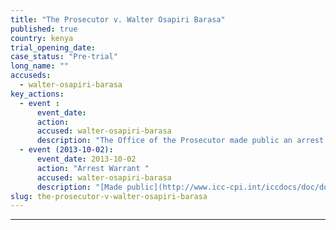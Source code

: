 ```yaml
---
title: "The Prosecutor v. Walter Osapiri Barasa"
published: true
country: kenya
trial_opening_date:
case_status: "Pre-trial"
long_name: ""
accuseds:
  - walter-osapiri-barasa
key_actions:
  - event :
      event_date:
      action:
      accused: walter-osapiri-barasa
      description: "The Office of the Prosecutor made public an arrest warrant for Barasa on October 2, 2013. Accused remains [at-large](http://allafrica.com/stories/201501110255.html)."
  - event (2013-10-02):
      event_date: 2013-10-02
      action: "Arrest Warrant "
      accused: walter-osapiri-barasa
      description: "[Made public](http://www.icc-cpi.int/iccdocs/doc/doc1650592.pdf)"
slug: the-prosecutor-v-walter-osapiri-barasa
---
```

---
